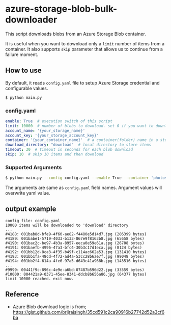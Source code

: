 # azure-storage-blob-bulk-downloader

This script downloads blobs from an Azure Storage Blob container.

It is useful when you want to download only a `limit` number of items from a container. It also supports `skip` parameter that allows us to continue from a failure moment.

## How to use

By default, it reads `config.yaml` file to setup Azure Storage credential and configurable values.

```bash
$ python main.py
```

### config.yaml

```yaml
enable: True  # execution switch of this script
limit: 10000  # number of blobs to download. set 0 if you want to download all
account_name: '{your_storage_name}'
account_key: '{your_storage_account_key}'
container: '{your_container_name}'  # a container(folder) name in a storage
download_directory: "download"  # local directory to store items
timeout: 30  # timeout in seconds for each blob download
skip: 10  # skip 10 items and then download
```

### Supported Arguments
```bash
$ python main.py --config config.yaml --enable True --container 'photos' --limit 500 --download 'temp' --skip 100
```

The arguments are same as `config.yaml` field names. Argument values will overwrite yaml value.


## output example
```
config file: config.yaml
10000 items will be downloaded to 'download' directory
...
#4188: 001bab8d-bfe9-4f60-ae82-f4480e5d14d7.jpg (206399 bytes)
#4189: 001babe1-5719-4033-b133-867e9f8163b8.jpg (65658 bytes)
#4190: 001bac2c-be97-4b3a-8957-eeca0e59e61a.jpg (26708 bytes)
#4191: 001baefb-4996-47a3-bfc4-30b3c17d1eca.jpg (8124 bytes)
#4192: 001bb12d-8ca3-4f35-b49f-c114ac662a53.jpg (131410 bytes)
#4193: 001bb1fa-48cd-4f72-ad4a-53cc28b6ae7f.jpg (99048 bytes)
#4194: 001bb2f4-614a-4fe6-97a5-d643c41a968b.jpg (143516 bytes)
...
#9999: 00441f9c-896c-4e9e-a6bd-07487b596d22.jpg (33559 bytes)
#10000: 004421a9-0371-45ee-8341-ddcb8b656a86.jpg (64377 bytes)
limit 10000 reached. exit now.
```

## Reference
- Azure Blob download logic is from; https://gist.github.com/brijrajsingh/35cd591c2ca90916b27742d52a3cf6ba
